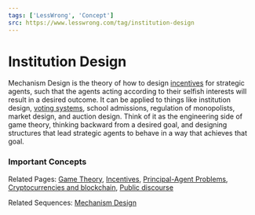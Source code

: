 ```yaml
---
tags: ['LessWrong', 'Concept']
src: https://www.lesswrong.com/tag/institution-design
---
```


# Institution Design
Mechanism Design is the theory of how to design [incentives](https://www.lesswrong.com/tag/incentives) for strategic agents, such that the agents acting according to their selfish interests will result in a desired outcome. It can be applied to things like institution design, [voting systems](https://www.lesswrong.com/tag/voting-theory), school admissions, regulation of monopolists, market design, and auction design. Think of it as the engineering side of game theory, thinking backward from a desired goal, and designing structures that lead strategic agents to behave in a way that achieves that goal.

### Important Concepts
Related Pages: [Game Theory](https://www.lesswrong.com/tag/game-theory), [Incentives](https://www.lesswrong.com/tag/incentives), [Principal-Agent Problems](https://www.lesswrong.com/tag/principal-agent-problems), [Cryptocurrencies and blockchain](https://www.lesswrong.com/tag/cryptocurrency-and-blockchain), [Public discourse](https://www.lesswrong.com/tag/public-discourse)

Related Sequences: [Mechanism Design](https://www.lesswrong.com/s/Yh4YsGDD9WYiZqRnf)

